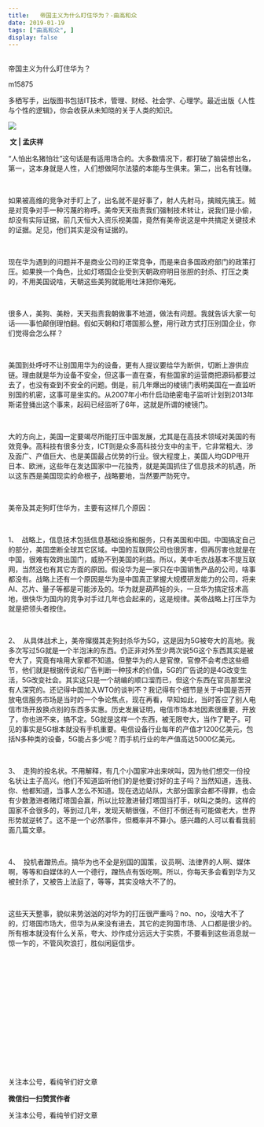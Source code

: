 ```yaml
---
title:   帝国主义为什么盯住华为？-曲高和众
date: 2019-01-19
tags: ["曲高和众", ]
display: false
---
```



## 



帝国主义为什么盯住华为？




m15875




多栖写手，出版图书包括IT技术，管理、财经、社会学、心理学。最近出版《人性与个性的逻辑》，你会收获从未知晓的关于人类的知识。


<img class="" data-ratio="0.641399416909621" data-s="300,640" src="https://mmbiz.qpic.cn/mmbiz_jpg/fxGMiaL5Zj1gicydI5m5jP4wnpZ7aJ19QJibUJjzlc8CUkMibnFUgicvJ3fVv52Om3rrFcoozTDPqFqXDRpBtiaWhydg/640?wx_fmt=jpeg" data-type="jpeg" data-w="343" style=""/>

**&nbsp;文 | 孟庆祥&nbsp;**



“人怕出名猪怕壮”这句话是有适用场合的。大多数情况下，都打破了脑袋想出名，第一，这本身就是人性，人们想做阿尔法猿的本能与生俱来。第二，出名有钱赚。

&nbsp;

如果被高维的竞争对手盯上了，出名就不是好事了，射人先射马，擒贼先擒王。贼是对竞争对手一种污蔑的称呼。美帝天天指责我们强制技术转让，说我们是小偷，却没有实际证据，前几天恒大入资乐视美国，竟然有美帝说这是中共搞定关键技术的证据。足见，他们其实是没有证据的。

&nbsp;

现在华为遇到的问题并不是商业公司的正常竞争，而是来自多国政府部门的政策打压。如果换一个角色，比如灯塔国企业受到天朝政府明目张胆的封杀、打压之类的，不用美国说啥，天朝这些美狗就能用吐沫把你淹死。

&nbsp;

很多人，美狗、美粉，天天指责我朝做事不地道，做法有问题。我就告诉大家一句话——事怕颠倒理怕翻。假如天朝和灯塔国那么整，用行政方式打压别国企业，你们觉得会怎么样？

&nbsp;

美国到处呼吁不让别国用华为的设备，更有人提议要给华为断供，切断上游供应链。理由就是华为设备不安全，但这事一直在查，有些国家的运营商把源码都要过去了，也没有查到不安全的问题。倒是，前几年爆出的棱镜门表明美国在一直监听别国的机密，这事可是坐实的。从2007年小布什启动绝密电子监听计划到2013年斯诺登捅出这个事来，起码已经监听了6年，这就是所谓的棱镜门。

&nbsp;

大的方向上，美国一定要竭尽所能打压中国发展，尤其是在高技术领域对美国的有效竞争。高科技有很多分支，ICT则是众多高科技分支中的主干，它非常粗大、涉及面广、产值巨大、也是美国最占优势的行业。很大程度上，美国人均GDP甩开日本、欧洲，这些年在发达国家中一花独秀，就是美国抓住了信息技术的机遇，所以这东西是美国现实的命根子，战略要地，当然要严防死守。

&nbsp;

美帝及其走狗盯住华为，主要有这样几个原因：

&nbsp;

1、&nbsp; 战略上，信息技术包括信息基础设施和服务，只有美国和中国。中国搞定自己的部分，美国垄断全球其它区域。中国的互联网公司也很厉害，但再厉害也就是在中国，很难有效跨出国门，威胁不到美国的利益。所以，美中毛衣战基本不提互联网，当然这也有其它方面的原因。假设华为是一家只在中国销售产品的公司，啥事都没有。战略上还有一个原因是华为是中国真正掌握大规模研发能力的公司，将来AI、芯片、量子等都是可能涉及的。华为就是葫芦娃的头，一旦华为搞定技术高地，很快华为国内的竞争对手过几年也会起来的，这是规律。美帝战略上打压华为就是把领头者按住。

&nbsp;

2、&nbsp; 从具体战术上，美帝撺掇其走狗封杀华为5G，这是因为5G被夸大的高地。我多次写过5G就是一个半泡沫的东西。仍正非对外至少两次说5G这个东西其实是被夸大了，究竟有啥用大家都不知道。但整华为的人是官僚，官僚不会考虑这些细节，他们就是根据传说和广告判断一种技术的价值，5G的广告说的是4G改变生活，5G改变社会。其实这只是一个胡编的顺口溜而已，但这个东西在官员那里没有人深究的。还记得中国加入WTO的谈判不？我记得有个细节是关于中国是否开放电信服务市场是当时的一个争论焦点，现在再看，早知如此，当时答应了别人电信市场开放换点别的东西多实惠。历史发展证明，电信市场本地因素很重要，开放了，你也进不来，搞不定。5G就是这样一个东西，被无限夸大，当作了靶子。可见的事实是5G根本就没有手机重要。电信设备行业每年的产值才1200亿美元，包括N多种类的设备，5G能占多少呢？而手机行业的年产值高达5000亿美元。

&nbsp;

3、&nbsp; 走狗的投名状。不用解释，有几个小国家冲出来吠叫，因为他们想交一份投名状让主子高兴。他们不知道监听他们的是他要讨好的主子吗？当然知道，连我、你、他都知道，当事人怎么不知道。现在选边站队，大部分国家会都不得罪，也会有少数激进者赌灯塔国会赢，所以比较激进替灯塔国当打手，吠叫之类的。这样的国家不会很多的，等到过几年，发现天朝很强，不但打不倒还有可能做老大，世界形势就逆转了。这不是一个必然事件，但概率并不算小。感兴趣的人可以看看我前面几篇文章。

&nbsp;

4、&nbsp; 投机者蹭热点。搞华为也不全是别国的国策，议员啊、法律界的人啊、媒体啊，等等和自媒体的人一个德行，蹭热点有饭吃啊。所以，你每天多会看到华为又被封杀了，又被告上法庭了，等等，其实没啥大不了的。

&nbsp;

这些天天整事，貌似来势汹汹的对华为的打压很严重吗？no、no，没啥大不了的，灯塔国市场大，但华为从来没有进去，其它的走狗国市场、人口都是很少的。所有根本就没有什么关系，夸大、炒作成分远远大于实质，不要看到这些消息就一惊一乍的，不管风吹浪打，胜似闲庭信步。

&nbsp;

&nbsp;

&nbsp;

&nbsp;

&nbsp;

&nbsp;

&nbsp;

&nbsp;



关注本公号，看纯爷们好文章


**微信扫一扫赞赏作者**






关注本公号，看纯爷们好文章